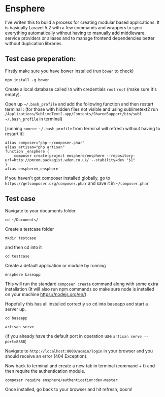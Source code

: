 # Ensphere

I've writen this to build a process for creating modular based applications. It is basically Laravel 5.2 with a few commands and wrappers to sync everything automatically without having to manually add middleware, service providers or aliases and to manage frontend dependencies better without duplication libraries.

## Test case preperation:

Firstly make sure you have bower installed (run `bower` to check)
```
npm install -g bower
```

Create a local database called `l5` with credentials `root` `root` (make sure it's empty).

Open up `~/.bash_profile` and add the following function and then restart terminal :
(for those with hidden files not visible and using sublimetext2 run `/Applications/SublimeText2.app/Contents/SharedSupport/bin/subl ~/.bash_profile` in terminal)

[running `source ~/.bash_profile` from terminal will refresh without having to restart it]

```
alias composer="php ~/composer.phar"
alias artisan="php artisan"
function _ensphere {
	composer create-project ensphere/ensphere --repository-url=http://pmcom.packagist.wden.co.uk/ --stability=dev "$1"
}
alias ensphere=_ensphere
```

if you haven't got composer installed globally, go to `https://getcomposer.org/composer.phar` and save it in `~/composer.phar`

## Test case

Navigate to your documents folder
```
cd ~/Documents/
```

Create a testcase folder

```
mkdir testcase
```

and then cd into it

```
cd testcase
```

Create a default application or module by running
```
ensphere baseapp
```

This will run the standard `composer create` command along with some extra installation (It will also run npm commands so make sure node is installed on your machine https://nodejs.org/en/).

Hopefully this has all installed correctly so cd into baseapp and start a server up.

```
cd baseapp
```

```
artisan serve
```

(if you already have the default port in operation use `artisan serve --port=8888`)

Navigate to `http://localhost:8000/admin/login` in your browser and you should receive an error (404 Exception).

Now back to terminal and create a new tab in terminal (command + t) and then require the authentication module.

```
composer require ensphere/authentication:dev-master
```

Once installed, go back to your browser and hit refresh, boom!
